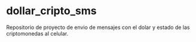 # dollar_cripto_sms
Repositorio de proyecto de envio de mensajes con el dolar y estado de las criptomonedas al celular.
